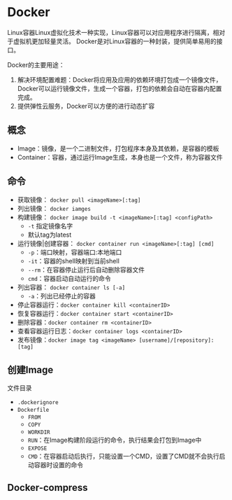 # Docker

Linux容器Linux虚拟化技术一种实现，Linux容器可以对应用程序进行隔离，相对于虚拟机更加轻量灵活。
Docker是对Linux容器的一种封装，提供简单易用的接口。

Docker的主要用途：

1. 解决环境配置难题：Docker将应用及应用的依赖环境打包成一个镜像文件，Docker可以运行镜像文件，生成一个容器，打包的依赖会自动在容器内配置完成。
2. 提供弹性云服务，Docker可以方便的进行动态扩容

## 概念

+ Image：镜像，是一个二进制文件，打包程序本身及其依赖，是容器的模板
+ Container：容器，通过运行Image生成，本身也是一个文件，称为容器文件

## 命令

+ 获取镜像： `docker pull <imageName>[:tag]`
+ 列出镜像： `docker iamges`
+ 构建镜像： `docker image build -t <imageName>[:tag] <configPath>`
  + `-t` 指定镜像名字
  + 默认tag为latest
+ 运行镜像|创建容器： `docker container run <imageName>[:tag] [cmd]`
  + `-p`：端口映射，容器端口:本地端口
  + `-it`：容器的shell映射到当前shell
  + `--rm`：在容器停止运行后自动删除容器文件
  + `cmd`：容器启动自动运行的命令
+ 列出容器： `docker container ls [-a]`
  + `-a`：列出已经停止的容器
+ 停止容器运行：`docker container kill <containerID>`
+ 恢复容器运行：`docker container start <containerID>`
+ 删除容器：`docker container rm <containerID>`
+ 查看容器运行日志：`docker container logs <containerID>`
+ 发布镜像：`docker image tag <imageName> [username]/[repository]:[tag]`

## 创建Image

文件目录

+ `.dockerignore`
+ `Dockerfile`
  + `FROM`
  + `COPY`
  + `WORKDIR`
  + `RUN`：在Image构建阶段运行的命令，执行结果会打包到Image中
  + `EXPOSE`
  + `CMD`：在容器启动后执行，只能设置一个CMD，设置了CMD就不会执行启动容器时设置的命令

## Docker-compress
